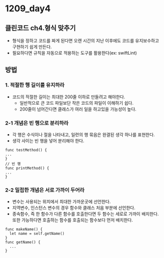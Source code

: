 # 1209_day4
## 클린코드 ch4.형식 맞추기
- 형식을 정하고 코드를 짜게 된다면 오랜 시간의 지난 이후에도 코드를 유지보수하고 구현하기 쉽게 만든다.
- 필요하다면 규칙을 자동으로 적용하는 도구를 활용한다(ex: swiftLint)

## 방법
### 1. 적절한 행 길이를 유지하라
- 코드의 적절한 길이는 최대한 200줄 이하로 만들려고 해야한다.
  - 일반적으로 큰 코드 파일보단 작은 코드의 파일이 이해하기 쉽다.
  - 200줄이 넘어간다면 클래스가 여러 일을 하고있을 가능성이 높다.
### 2-1 개념은 빈 행으로 분리하라
- 각 행은 수식이나 절을 나타내고, 일련의 행 묶음은 완결된 생각 하나를 표현한다.
- 생각 사이는 빈 행을 넣어 분리해야 한다.
```
func testMethod() {
...
}
// 빈 행
func printMethod() {
...
}
```
### 2-2 밀접한 개념은 서로 가까이 두어라
- 변수는 사용되는 위치에서 최대한 가까운곳에 선언한다.
- 지역변수, 인스턴스 변수의 경우 함수와 클래스 처음 부분에 선언한다.
- 종속함수, 즉 한 함수가 다른 함수를 호출한다면 두 함수는 세로로 가까이 배치한다. 또한 가능하다면 호출하는 함수를 호출되는 함수보다 먼저 배치한다.
```
func makeName() {
  let name = self.getName()
}
func getName() {
  ...
}
```
